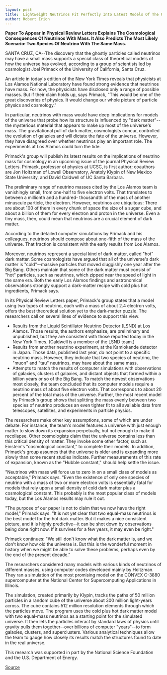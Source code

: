 ```yaml
---
layout: post
title:  Lightweight Neutrinos Fit Perfectly Into Latest Models Of The Universe, According To Computer Simulations
author: Robert Irion
---
```


**Paper To Appear In Physical Review Letters Explains The Cosmological Consequences Of Neutrinos With Mass. It Also Predicts The Most Likely  Scenario: Two Species Of Neutrino With The Same Mass.**

SANTA CRUZ, CA--The discovery that the ghostly particles called  neutrinos may have a small mass supports a special class of  theoretical models of how the universe has evolved, according to a  group of scientists led by cosmologist Joel Primack of the  University of California, Santa Cruz.

An article in today's edition of the New York Times reveals  that physicists at Los Alamos National Laboratory have found strong  evidence that neutrinos have mass. For now, the physicists have  disclosed only a range of possible masses. But if their claim holds  up, says Primack, "This would be one of the great discoveries of  physics. It would change our whole picture of particle physics and  cosmology."

In particular, neutrinos with mass would have deep  implications for models of the universe that probe how its structure  is influenced by "dark matter"--the mysterious material that  appears to make up most of the universe's mass. The gravitational  pull of dark matter, cosmologists concur, controlled the evolution of  galaxies and will dictate the fate of the universe. However, they  have disagreed over whether neutrinos play an important role. The  experiments at Los Alamos could turn the tide.

Primack's group will publish its latest results on the  implications of neutrino mass for cosmology in an upcoming issue of  the journal Physical Review Letters. Primack, professor of physics  at UCSC, is first author; coauthors are Jon Holtzman of Lowell  Observatory, Anatoly Klypin of New Mexico State University, and  David Caldwell of UC Santa Barbara.

The preliminary range of neutrino masses cited by the Los  Alamos team is vanishingly small, from one-half to five electron  volts. That translates to between a millionth and a hundred- thousandth of the mass of another minuscule particle, the electron.  However, neutrinos are ubiquitous: There are about 100 of them in  every chunk of space the size of a sugar cube, and about a billion of  them for every electron and proton in the universe. Even a tiny mass,  then, could mean that neutrinos are a crucial element of dark matter.

According to the detailed computer simulations by Primack and  his colleagues, neutrinos should compose about one-fifth of the  mass of the universe. That fraction is consistent with the early  results from Los Alamos.

Moreover, neutrinos represent a special kind of dark matter,  called "hot" dark matter. Some cosmologists have argued that all of  the universe's dark matter is "cold"--massive particles that moved  sluggishly one year after the Big Bang. Others maintain that some of  the dark matter must consist of "hot" particles, such as neutrinos,  which zipped near the speed of light in the same era. Both the early  Los Alamos findings and astronomical observations strongly support  a dark-matter recipe with cold plus hot ingredients, Primack says.

In its Physical Review Letters paper, Primack's group states  that a model using two types of neutrino, each with a mass of about  2.4 electron volts, offers the best theoretical solution yet to the  dark-matter puzzle. The researchers call on several lines of  evidence to support this view:

* Results from the Liquid Scintillator Neutrino Detector  (LSND) at Los Alamos. Those results, the authors emphasize, are  preliminary and unpublished, but they are consistent with those  reported today in the New York Times. (Caldwell is a member of the  LSND team.)
* Results from another neutrino experiment, at the Kamiokande  detector in Japan. Those data, published last year, do not point to a  specific neutrino mass. However, they indicate that two species of  neutrino, the "muon" and "tau" neutrinos, may have about the same  mass.
* Attempts to match the results of computer simulations with  observations of galaxies, clusters of galaxies, and distant objects  that formed within a billion years or so of the Big Bang. To match  the newest observations most closely, the team concluded that its  computer models require a neutrino mass of about five electron  volts. That corresponds to about 20 percent of the total mass of the  universe. Further, the most recent model by Primack's group shows  that splitting the mass evenly between two species of neutrino  produces an even tighter fit to all available data from telescopes,  satellites, and experiments in particle physics.

The researchers make other key assumptions, some of which  are under debate. For instance, the team's model features a universe  with just enough matter to slow down its expansion perpetually, but  not enough to make it recollapse. Other cosmologists claim that the  universe contains less than this critical density of matter. They  invoke some other factor, such as Einstein's "cosmological  constant," to complete their models. In addition, Primack's group  assumes that the universe is older and is expanding more slowly  than some recent studies indicate. Further measurements of this  rate of expansion, known as the "Hubble constant," should help settle  the issue.

"Neutrinos with mass will force us to zero in on a small class  of models as acceptable," Primack says. "Even the existence of only  one species of neutrino with a mass of two or more electron volts is  essentially fatal for models that rely upon a small density of cold  dark matter plus a cosmological constant. This probably is the most  popular class of models today, but the Los Alamos results may rule  it out.

"The purpose of our paper is not to claim that we now have the  right model," Primack says. "It is not yet clear that two equal-mass  neutrinos is the best model for the hot dark matter. But it makes a  nice consistent picture, and it is highly predictive--it can be shot  down by observations being done right now. If it survives for a few  years, it may even be right."

Primack continues: "We still don't know what the dark matter  is, and we don't know how old the universe is. But this is the  wonderful moment in history when we might be able to solve these  problems, perhaps even by the end of the present decade."

The researchers considered many models with various kinds of  neutrinos of different masses, using computer codes developed  mainly by Holtzman. They ran a simulation of the most promising  model on the CONVEX C-3880 supercomputer at the National Center  for Supercomputing Applications in Illinois.

The simulation, created primarily by Klypin, tracks the paths  of 50 million particles in a random cube of the universe about 300  million light-years across. The cube contains 512 million resolution  elements through which the particles move. The program uses the  cold plus hot dark matter model with two equal-mass neutrinos as a  starting point for the simulated universe. It then lets the particles  interact by standard laws of physics until gravity pulls them  together--over billions of computer "years"--to form galaxies,  clusters, and superclusters. Various analytical techniques allow the  team to gauge how closely its results match the structures found to  date in the real universe.

This research was supported in part by the National Science  Foundation and the U.S. Department of Energy.

[Source](http://www1.ucsc.edu/news_events/press_releases/archive/94-95/01-95/013195-Lightweight_neutrin.html "Permalink to 013195-Lightweight_neutrin")
